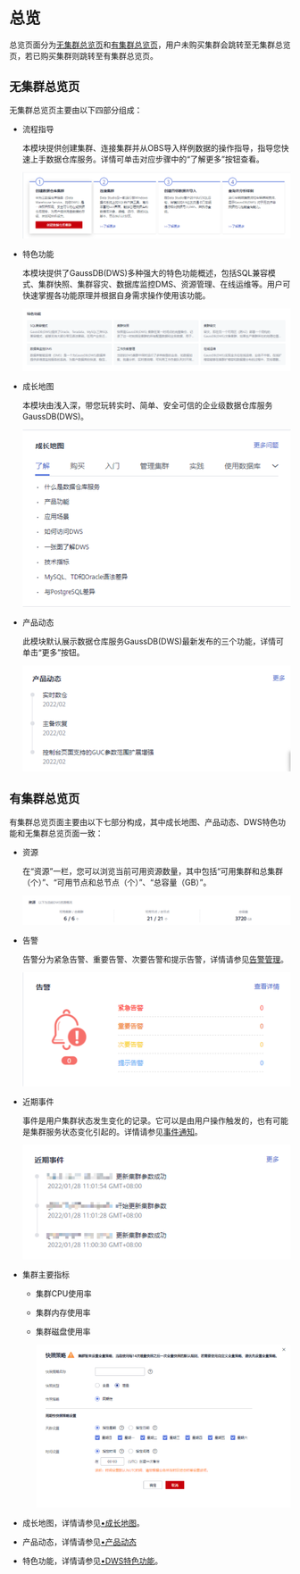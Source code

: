 # 总览<a name="ZH-CN_TOPIC_0000001455916961"></a>

总览页面分为[无集群总览页](#section1516835144714)和[有集群总览页](#section12313241506)，用户未购买集群会跳转至无集群总览页，若已购买集群则跳转至有集群总览页。

## 无集群总览页<a name="section1516835144714"></a>

无集群总览页主要由以下四部分组成：

-   流程指导

    本模块提供创建集群、连接集群并从OBS导入样例数据的操作指导，指导您快速上手数据仓库服务。详情可单击对应步骤中的“了解更多”按钮查看。

    ![](figures/zh-cn_image_0000001455917237.png)


-   <a name="li3847151520559"></a>特色功能

    本模块提供了GaussDB\(DWS\)多种强大的特色功能概述，包括SQL兼容模式、集群快照、集群容灾、数据库监控DMS、资源管理、在线运维等。用户可快速掌握各功能原理并根据自身需求操作使用该功能。

    ![](figures/zh-cn_image_0000001405157334.png)


-   <a name="li16369152394910"></a>成长地图

    本模块由浅入深，带您玩转实时、简单、安全可信的企业级数据仓库服务GaussDB\(DWS\)。

    ![](figures/zh-cn_image_0000001405637058.png)


-   <a name="li101491232588"></a>产品动态

    此模块默认展示数据仓库服务GaussDB\(DWS\)最新发布的三个功能，详情可单击“更多”按钮。

    ![](figures/zh-cn_image_0000001455917241.png)


## 有集群总览页<a name="section12313241506"></a>

有集群总览页面主要由以下七部分构成，其中成长地图、产品动态、DWS特色功能和无集群总览页面一致：

-   资源

    在“资源”一栏，您可以浏览当前可用资源数量，其中包括“可用集群和总集群（个）”、“可用节点和总节点（个）”、“总容量（GB）”。

    ![](figures/zh-cn_image_0000001408678226.png)


-   告警

    告警分为紧急告警、重要告警、次要告警和提示告警，详情请参见[告警管理](告警管理.md)。

    ![](figures/zh-cn_image_0000001405637054.png)


-   近期事件

    事件是用户集群状态发生变化的记录。它可以是由用户操作触发的，也有可能是集群服务状态变化引起的。详情请参见[事件通知](事件通知.md)。

    ![](figures/zh-cn_image_0000001455917233.png)


-   集群主要指标
    -   集群CPU使用率
    -   集群内存使用率
    -   集群磁盘使用率

        ![](figures/4.png)



-   成长地图，详情请参见[•成长地图](#li16369152394910)。
-   产品动态，详情请参见[•产品动态](#li101491232588)
-   特色功能，详情请参见[•DWS特色功能](#li3847151520559)。

